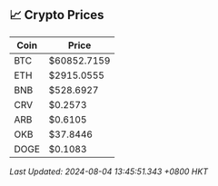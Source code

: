 ## 📈 Crypto Prices

| Coin | Price |
| ---- | ----- |
| BTC | $60852.7159 |
| ETH | $2915.0555 |
| BNB | $528.6927 |
| CRV | $0.2573 |
| ARB | $0.6105 |
| OKB | $37.8446 |
| DOGE | $0.1083 |

_Last Updated: 2024-08-04 13:45:51.343 +0800 HKT_